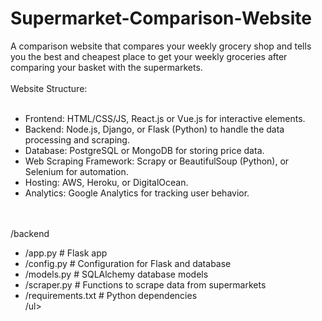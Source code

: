 # Supermarket-Comparison-Website
A comparison website that compares your weekly grocery shop and tells you the best and cheapest place to get your weekly groceries after comparing your basket with the supermarkets.<br></br>
Website Structure:<br></br>
<ul>
<li>Frontend: HTML/CSS/JS, React.js or Vue.js for interactive elements.</li>
<li>Backend: Node.js, Django, or Flask (Python) to handle the data processing and scraping.</li>
<li>Database: PostgreSQL or MongoDB for storing price data.</li>
<li>Web Scraping Framework: Scrapy or BeautifulSoup (Python), or Selenium for automation.</li>
<li>Hosting: AWS, Heroku, or DigitalOcean.</li>
<li>Analytics: Google Analytics for tracking user behavior.</li>
</ul>
<br></br>
/backend
<ul>
    <li>/app.py             # Flask app</li>
    <li>/config.py          # Configuration for Flask and database</li>
    <li>/models.py          # SQLAlchemy database models</li>
    <li>/scraper.py         # Functions to scrape data from supermarkets</li>
    <li>/requirements.txt   # Python dependencies</li>
/ul>
